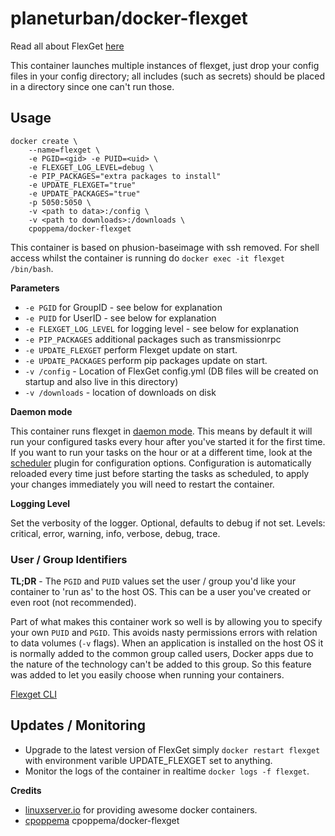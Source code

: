 # planeturban/docker-flexget

Read all about FlexGet [here](http://www.flexget.com/#Description) 

This container launches multiple instances of flexget, just drop your config files in your config directory; all includes (such as secrets) should be placed in a directory since one can't run those. 

## Usage

```
docker create \
    --name=flexget \
    -e PGID=<gid> -e PUID=<uid> \
    -e FLEXGET_LOG_LEVEL=debug \
    -e PIP_PACKAGES="extra packages to install"
    -e UPDATE_FLEXGET="true"
    -e UPDATE_PACKAGES="true"
    -p 5050:5050 \
    -v <path to data>:/config \
    -v <path to downloads>:/downloads \
    cpoppema/docker-flexget
```

This container is based on phusion-baseimage with ssh removed. For shell access whilst the container is running do `docker exec -it flexget /bin/bash`.

**Parameters**

* `-e PGID` for GroupID - see below for explanation
* `-e PUID` for UserID - see below for explanation
* `-e FLEXGET_LOG_LEVEL` for logging level - see below for explanation
* `-e PIP_PACKAGES` additional packages such as transmissionrpc
* `-e UPDATE_FLEXGET` perform Flexget update on start.
* `-e UPDATE_PACKAGES` perform pip packages update on start.
* `-v /config` - Location of FlexGet config.yml (DB files will be created on startup and also live in this directory)
* `-v /downloads` - location of downloads on disk

**Daemon mode**

This container runs flexget in [daemon mode](https://flexget.com/Daemon). This means by default it will run your configured tasks every hour after you've started it for the first time. If you want to run your tasks on the hour or at a different time, look at the [scheduler](https://flexget.com/Plugins/Daemon/scheduler) plugin for configuration options. Configuration is automatically reloaded every time just before starting the tasks as scheduled, to apply your changes immediately you will need to restart the container.

**Logging Level**

Set the verbosity of the logger. Optional, defaults to debug if not set. Levels: critical, error, warning, info, verbose, debug, trace.

### User / Group Identifiers

**TL;DR** - The `PGID` and `PUID` values set the user / group you'd like your container to 'run as' to the host OS. This can be a user you've created or even root (not recommended).

Part of what makes this container work so well is by allowing you to specify your own `PUID` and `PGID`. This avoids nasty permissions errors with relation to data volumes (`-v` flags). When an application is installed on the host OS it is normally added to the common group called users, Docker apps due to the nature of the technology can't be added to this group. So this feature was added to let you easily choose when running your containers.

[Flexget CLI](https://flexget.com/CLI)

## Updates / Monitoring

* Upgrade to the latest version of FlexGet simply `docker restart flexget` with environment varible UPDATE_FLEXGET set to anything.
* Monitor the logs of the container in realtime `docker logs -f flexget`.

**Credits**
* [linuxserver.io](https://github.com/linuxserver) for providing awesome docker containers.
* [cpoppema](https://github.com/cpoppema/docker-flexget) cpoppema/docker-flexget
